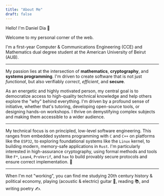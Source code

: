 ```yaml
---
title: "About Me"
draft: false
---
```


Hello! I'm Daniel Dia 👋

Welcome to my personal corner of the web.

I'm a first-year Computer & Communications Engineering (CCE) and Mathematics dual degree student at the American University of Beirut (AUB).

---

My passion lies at the intersection of **mathematics**, **cryptography**, and **systems programming**. I'm driven to create software that is not just *functional*, but also verifiably *correct*, *efficient*, and **secure**.

As an energetic and highly motivated person, my central goal is to democratize access to high-quality technical knowledge and help others explore the "why" behind everything. I'm driven by a profound sense of initiative, whether that's tutoring, developing open-source tools, or designing hands-on workshops. I thrive on demystifying complex subjects and making them accessible to a wider audience.

---

My technical focus is on principled, low-level software engineering. This ranges from embedded systems programming with `C` and `C++` on platforms like the `ESP32`, to exploring foundational systems like the `Linux` kernel, to building modern, memory-safe applications in `Rust`. I'm particularly interested in high-assurance cryptography, using formal methods and tools like `F*`, `Lean4`, `ProVerif`, and `hax` to build provably secure protocols and ensure correct implementation. 🚀

---

When I'm not "working", you can find me studying 20th century history & political economy, playing (acoustic & electric) guitar 🎸, reading 📚, and writing poetry ✍️.
